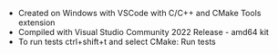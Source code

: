 * Created on Windows with VSCode with C/C++ and CMake Tools extension
* Compiled with Visual Studio Community 2022 Release - amd64 kit
* To run tests ctrl+shift+t and select CMake: Run tests